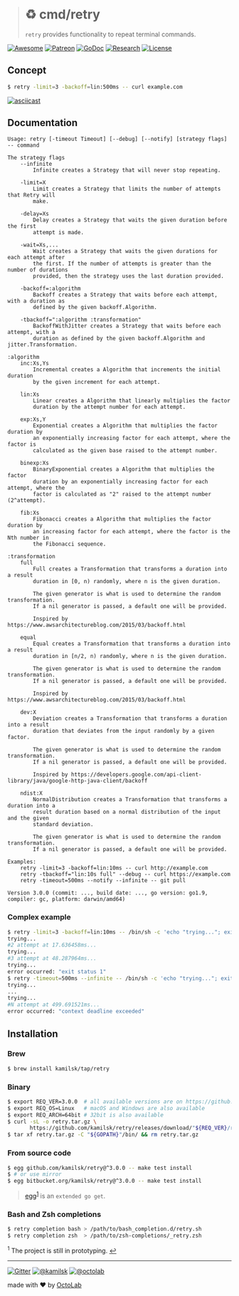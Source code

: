 > # ♻️ cmd/retry
>
> `retry` provides functionality to repeat terminal commands.

[![Awesome][icon_awesome]][awesome]
[![Patreon][icon_patreon]][support]
[![GoDoc][icon_docs]][docs]
[![Research][icon_research]][research]
[![License][icon_license]][license]

## Concept

```bash
$ retry -limit=3 -backoff=lin:500ms -- curl example.com
```

[![asciicast](https://asciinema.org/a/150367.png)](https://asciinema.org/a/150367)

## Documentation

```
Usage: retry [-timeout Timeout] [--debug] [--notify] [strategy flags] -- command

The strategy flags
    --infinite
        Infinite creates a Strategy that will never stop repeating.

    -limit=X
        Limit creates a Strategy that limits the number of attempts that Retry will
        make.

    -delay=Xs
        Delay creates a Strategy that waits the given duration before the first
        attempt is made.

    -wait=Xs,...
        Wait creates a Strategy that waits the given durations for each attempt after
        the first. If the number of attempts is greater than the number of durations
        provided, then the strategy uses the last duration provided.

    -backoff=:algorithm
        Backoff creates a Strategy that waits before each attempt, with a duration as
        defined by the given backoff.Algorithm.

    -tbackoff=":algorithm :transformation"
        BackoffWithJitter creates a Strategy that waits before each attempt, with a
        duration as defined by the given backoff.Algorithm and jitter.Transformation.

:algorithm
    inc:Xs,Ys
        Incremental creates a Algorithm that increments the initial duration
        by the given increment for each attempt.

    lin:Xs
        Linear creates a Algorithm that linearly multiplies the factor
        duration by the attempt number for each attempt.

    exp:Xs,Y
        Exponential creates a Algorithm that multiplies the factor duration by
        an exponentially increasing factor for each attempt, where the factor is
        calculated as the given base raised to the attempt number.

    binexp:Xs
        BinaryExponential creates a Algorithm that multiplies the factor
        duration by an exponentially increasing factor for each attempt, where the
        factor is calculated as "2" raised to the attempt number (2^attempt).

    fib:Xs
        Fibonacci creates a Algorithm that multiplies the factor duration by
        an increasing factor for each attempt, where the factor is the Nth number in
        the Fibonacci sequence.

:transformation
    full
        Full creates a Transformation that transforms a duration into a result
        duration in [0, n) randomly, where n is the given duration.

        The given generator is what is used to determine the random transformation.
        If a nil generator is passed, a default one will be provided.

        Inspired by https://www.awsarchitectureblog.com/2015/03/backoff.html

    equal
        Equal creates a Transformation that transforms a duration into a result
        duration in [n/2, n) randomly, where n is the given duration.

        The given generator is what is used to determine the random transformation.
        If a nil generator is passed, a default one will be provided.

        Inspired by https://www.awsarchitectureblog.com/2015/03/backoff.html

    dev:X
        Deviation creates a Transformation that transforms a duration into a result
        duration that deviates from the input randomly by a given factor.

        The given generator is what is used to determine the random transformation.
        If a nil generator is passed, a default one will be provided.

        Inspired by https://developers.google.com/api-client-library/java/google-http-java-client/backoff

    ndist:X
        NormalDistribution creates a Transformation that transforms a duration into a
        result duration based on a normal distribution of the input and the given
        standard deviation.

        The given generator is what is used to determine the random transformation.
        If a nil generator is passed, a default one will be provided.

Examples:
    retry -limit=3 -backoff=lin:10ms -- curl http://example.com
    retry -tbackoff="lin:10s full" --debug -- curl https://example.com
    retry -timeout=500ms --notify --infinite -- git pull

Version 3.0.0 (commit: ..., build date: ..., go version: go1.9, compiler: gc, platform: darwin/amd64)
```

### Complex example

```bash
$ retry -limit=3 -backoff=lin:10ms -- /bin/sh -c 'echo "trying..."; exit 1'
trying...
#2 attempt at 17.636458ms...
trying...
#3 attempt at 48.287964ms...
trying...
error occurred: "exit status 1"
$ retry -timeout=500ms --infinite -- /bin/sh -c 'echo "trying..."; exit 1'
trying...
...
trying...
#N attempt at 499.691521ms...
error occurred: "context deadline exceeded"
```

## Installation

### Brew

```bash
$ brew install kamilsk/tap/retry
```

### Binary

```bash
$ export REQ_VER=3.0.0  # all available versions are on https://github.com/kamilsk/retry/releases
$ export REQ_OS=Linux   # macOS and Windows are also available
$ export REQ_ARCH=64bit # 32bit is also available
$ curl -sL -o retry.tar.gz \
       https://github.com/kamilsk/retry/releases/download/"${REQ_VER}/retry_${REQ_VER}_${REQ_OS}-${REQ_ARCH}".tar.gz
$ tar xf retry.tar.gz -C "${GOPATH}"/bin/ && rm retry.tar.gz
```

### From source code

```bash
$ egg github.com/kamilsk/retry@^3.0.0 -- make test install
$ # or use mirror
$ egg bitbucket.org/kamilsk/retry@^3.0.0 -- make test install
```

> [egg][]<sup id="anchor-egg">[1](#egg)</sup> is an `extended go get`.

### Bash and Zsh completions

```bash
$ retry completion bash > /path/to/bash_completion.d/retry.sh
$ retry completion zsh  > /path/to/zsh-completions/_retry.zsh
```

<sup id="egg">1</sup> The project is still in prototyping. [↩](#anchor-egg)

---

[![Gitter][icon_gitter]][gitter]
[![@kamilsk][icon_tw_author]][author]
[![@octolab][icon_tw_sponsor]][sponsor]

made with ❤️ by [OctoLab][octolab]

[awesome]:         https://github.com/avelino/awesome-go#utilities
[build]:           https://travis-ci.org/kamilsk/retry
[docs]:            https://godoc.org/github.com/kamilsk/retry
[gitter]:          https://gitter.im/kamilsk/retry
[license]:         LICENSE
[promo]:           https://github.com/kamilsk/retry
[quality]:         https://scrutinizer-ci.com/g/kamilsk/retry/?branch=v4
[research]:        https://github.com/kamilsk/go-research/tree/master/projects/retry
[legacy]:          https://github.com/kamilsk/retry/tree/master
[v3]:              https://github.com/kamilsk/retry/tree/v3
[v4]:              https://github.com/kamilsk/retry/projects/4

[egg]:             https://github.com/kamilsk/egg
[breaker]:         https://github.com/kamilsk/breaker
[gomod]:           https://github.com/golang/go/wiki/Modules
[platform]:        https://github.com/kamilsk/platform

[author]:          https://twitter.com/ikamilsk
[octolab]:         https://www.octolab.org/
[sponsor]:         https://twitter.com/octolab_inc
[support]:         https://www.patreon.com/octolab

[analytics]:       https://ga-beacon.appspot.com/UA-109817251-1/retry/v4?pixel
[tweet]:           https://twitter.com/intent/tweet?text=Functional%20mechanism%20to%20perform%20actions%20repetitively%20until%20successful&url=https://github.com/kamilsk/retry&via=ikamilsk&hashtags=go,repeat,retry,backoff,jitter

[icon_awesome]:    https://cdn.rawgit.com/sindresorhus/awesome/d7305f38d29fed78fa85652e3a63e154dd8e8829/media/badge.svg
[icon_build]:      https://travis-ci.org/kamilsk/retry.svg?branch=v4
[icon_coverage]:   https://scrutinizer-ci.com/g/kamilsk/retry/badges/coverage.png?b=v4
[icon_docs]:       https://godoc.org/github.com/kamilsk/retry?status.svg
[icon_gitter]:     https://badges.gitter.im/Join%20Chat.svg
[icon_license]:    https://img.shields.io/badge/license-MIT-blue.svg
[icon_patreon]:    https://img.shields.io/badge/patreon-donate-orange.svg
[icon_quality]:    https://scrutinizer-ci.com/g/kamilsk/retry/badges/quality-score.png?b=v4
[icon_research]:   https://img.shields.io/badge/research-in%20progress-yellow.svg
[icon_tw_author]:  https://img.shields.io/badge/author-%40kamilsk-blue.svg
[icon_tw_sponsor]: https://img.shields.io/badge/sponsor-%40octolab-blue.svg
[icon_twitter]:    https://img.shields.io/twitter/url/http/shields.io.svg?style=social
